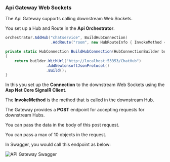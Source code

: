 ### Api Gateway Web Sockets

The Api Gateway supports calling downstream Web Sockets.

You set up a Hub and Route in the **Api Orchestrator**.

```C#
orchestrator.AddHub("chatservice", BuildHubConnection)
                    .AddRoute("room", new HubRouteInfo { InvokeMethod = "SendMessage" });

```

```C#
private static HubConnection BuildHubConnection(HubConnectionBuilder builder)
{
    return builder.WithUrl("http://localhost:53353/ChatHub")
                  .AddNewtonsoftJsonProtocol()
                  .Build();
}
```

In this you set up the **Connection** to the downstream Web Sockets using the **Asp Net Core SignalR Client**.

The **InvokeMethod** is the method that is called in the downstream Hub.

The Gateway provides a **POST** endpoint for accepting requests for downstream Hubs.

You can pass the data in the body of this post request.

You can pass a max of 10 objects in the request.

In Swagger, you would call this endpoint as below:

![API Gateway Swagger](https://github.com/VeritasSoftware/AspNetCore.ApiGateway/blob/master/Docs/WebSockets.PNG)
